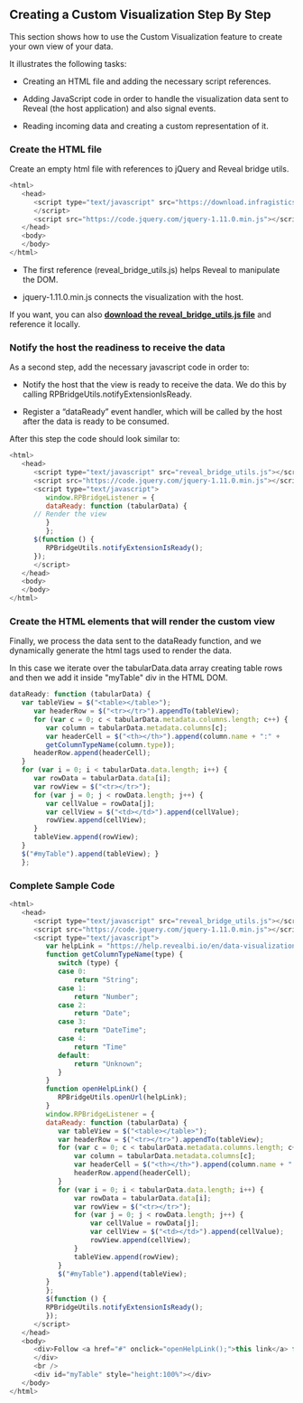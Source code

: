 ## Creating a Custom Visualization Step By Step

This section shows how to use the Custom Visualization feature to create your own view of your data.

It illustrates the following tasks:

-	Creating an HTML file and adding the necessary script references.

-	Adding JavaScript code in order to handle the visualization data sent to Reveal (the host application) and also signal events.

-	Reading incoming data and creating a custom representation of it.

### Create the HTML file
Create an empty html file with references to jQuery and Reveal bridge utils.

``` js
<html>
   <head>
      <script type="text/javascript" src="https://download.infragistics.com/reveal/custom-visualization/reveal_bridge_utils.js">
      </script>
      <script src="https://code.jquery.com/jquery-1.11.0.min.js"></script>
   </head>
   <body>
   </body>
</html>
```

-	The first reference (reveal_bridge_utils.js) helps Reveal to manipulate the DOM.

-	jquery-1.11.0.min.js connects the visualization with the host.

If you want, you can also [**download the reveal_bridge_utils.js file**](https://download.infragistics.com/reveal/custom-visualization/reveal_bridge_utils.js) and reference it locally.

### Notify the host the readiness to receive the data
As a second step, add the necessary javascript code in order to:

-	Notify the host that the view is ready to receive the data. We do this by calling RPBridgeUtils.notifyExtensionIsReady.

-	Register a “dataReady” event handler, which will be called by the host after the data is ready to be consumed.

After this step the code should look similar to:

``` js
<html>
   <head>
      <script type="text/javascript" src="reveal_bridge_utils.js"></script>
      <script src="https://code.jquery.com/jquery-1.11.0.min.js"></script>
      <script type="text/javascript">
         window.RPBridgeListener = {
         dataReady: function (tabularData) {
      // Render the view
         }
         };
      $(function () {
         RPBridgeUtils.notifyExtensionIsReady();
      });
      </script>
   </head>
   <body>
   </body>
</html>
```

### Create the HTML elements that will render the custom view
Finally, we process the data sent to the dataReady function, and we dynamically generate the html tags used to render the data.

In this case we iterate over the tabularData.data array creating table rows and then we add it inside "myTable" div in the HTML DOM.

``` js
dataReady: function (tabularData) {
   var tableView = $("<table></table>");
      var headerRow = $("<tr></tr>").appendTo(tableView);
      for (var c = 0; c < tabularData.metadata.columns.length; c++) {
         var column = tabularData.metadata.columns[c];
         var headerCell = $("<th></th>").append(column.name + ":" +
         getColumnTypeName(column.type));
      headerRow.append(headerCell);
   }
   for (var i = 0; i < tabularData.data.length; i++) {
      var rowData = tabularData.data[i];
      var rowView = $("<tr></tr>");
      for (var j = 0; j < rowData.length; j++) {
         var cellValue = rowData[j];
         var cellView = $("<td></td>").append(cellValue);
         rowView.append(cellView);
      }
      tableView.append(rowView);
   }
   $("#myTable").append(tableView); }
   };
```

### Complete Sample Code

``` js
<html>
   <head>
      <script type="text/javascript" src="reveal_bridge_utils.js"></script>
      <script src="https://code.jquery.com/jquery-1.11.0.min.js"></script>
      <script type="text/javascript">
         var helpLink = "https://help.revealbi.io/en/data-visualizations/visualization-types/diy-visualizations.html";
         function getColumnTypeName(type) {
         	switch (type) {
         	case 0:
         		return "String";
         	case 1:
         		return "Number";
         	case 2:
         		return "Date";
         	case 3:
         		return "DateTime";
         	case 4:
         		return "Time"
         	default:
         		return "Unknown";
         	}
         }
         function openHelpLink() {
         	RPBridgeUtils.openUrl(helpLink);
         }
         window.RPBridgeListener = {
         dataReady: function (tabularData) {
         	var tableView = $("<table></table>");
         	var headerRow = $("<tr></tr>").appendTo(tableView);
         	for (var c = 0; c < tabularData.metadata.columns.length; c++) {
         		var column = tabularData.metadata.columns[c];
         		var headerCell = $("<th></th>").append(column.name + ":" + getColumnTypeName(column.type));
         		headerRow.append(headerCell);
         	}
         	for (var i = 0; i < tabularData.data.length; i++) {
         		var rowData = tabularData.data[i];
         		var rowView = $("<tr></tr>");
         		for (var j = 0; j < rowData.length; j++) {
         			var cellValue = rowData[j];
         			var cellView = $("<td></td>").append(cellValue);
         			rowView.append(cellView);
         		}
         		tableView.append(rowView);
         	}
         	$("#myTable").append(tableView);
         }
         };
         $(function () {
         RPBridgeUtils.notifyExtensionIsReady();
         });
      </script>
   </head>
   <body>
      <div>Follow <a href="#" onclick="openHelpLink();">this link</a> for this visualization's implementation.
      </div>
      <br />
      <div id="myTable" style="height:100%"></div>
   </body>
</html>
```
